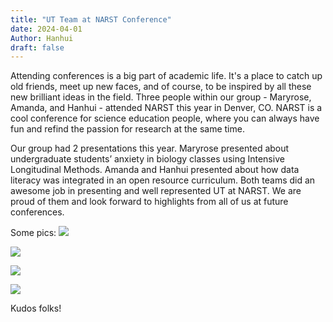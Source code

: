 ```yaml
---
title: "UT Team at NARST Conference"
date: 2024-04-01
Author: Hanhui
draft: false
---
```


Attending conferences is a big part of academic life. It's a place to catch up old friends, meet up new faces, and of course, to be inspired by all these new brilliant ideas in the field. Three people within our group - Maryrose, Amanda, and Hanhui - attended NARST this year in Denver, CO. NARST is a cool conference for science education people, where you can always have fun and refind the passion for research at the same time. 

Our group had 2 presentations this year. Maryrose presented about undergraduate students’ anxiety in biology classes using Intensive Longitudinal Methods. Amanda and Hanhui presented about how data literacy was integrated in an open resource curriculum. Both teams did an awesome job in presenting and well represented UT at NARST. We are proud of them and look forward to highlights from all of us at future conferences. 

Some pics:
![][photo1]

[photo1]:images/AG&HB.jpg

![][photo2]

[photo2]:images/AG&HB2.jpg

![][photo3]

[photo3]:images/AG&MR.jpg

![][photo4]

[photo4]:images/MR.jpg

Kudos folks!